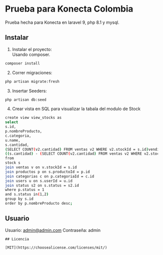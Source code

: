 # Prueba para Konecta Colombia

Prueba hecha para Konecta en laravel 9, php 8.1 y mysql.

## Instalar

1. Instalar el proyecto: <br />
   Usando composer.

```bash
composer install
```

2. Correr migraciones:

```bash
php artisan migrate:fresh
```

3. Insertar Seeders:

```bash
php artisan db:seed
```

4. Crear vista en SQL para visualizar la tabala del modulo de Stock

```bash
create view view_stocks as
select 
s.id,
p.nombreProducto,
c.categoria,
u.name,
s.cantidad,
(SELECT COUNT(v2.cantidad) FROM ventas v2 WHERE v2.stockId = s.id)vendida,
((s.cantidad) - (SELECT COUNT(v2.cantidad) FROM ventas v2 WHERE v2.stockId = s.id))disponible
from 
stock s 
join ventas v on v.stockId = s.id 
join productos p on s.productoId = p.id 
join categorias c on p.categoriaId = c.id 
join users u on s.userId = u.id 
join status s2 on s.status = s2.id 
where p.status = 1
and s.status in(1,2)
group by s.id 
order by p.nombreProducto desc;
```

## Usuario

Usuario: admin@admin.com Contraseña: admin

```
## Licencia

[MIT](https://choosealicense.com/licenses/mit/)
```
